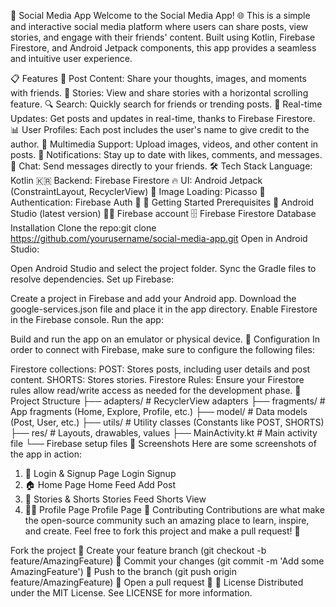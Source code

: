 📱 Social Media App
Welcome to the Social Media App! 🌐 This is a simple and interactive social media platform where users can share posts, view stories, and engage with their friends' content. Built using Kotlin, Firebase Firestore, and Android Jetpack components, this app provides a seamless and intuitive user experience.

📋 Features
📝 Post Content: Share your thoughts, images, and moments with friends.
👥 Stories: View and share stories with a horizontal scrolling feature.
🔍 Search: Quickly search for friends or trending posts.
📅 Real-time Updates: Get posts and updates in real-time, thanks to Firebase Firestore.
📊 User Profiles: Each post includes the user's name to give credit to the author.
📸 Multimedia Support: Upload images, videos, and other content in posts.
🔔 Notifications: Stay up to date with likes, comments, and messages.
💬 Chat: Send messages directly to your friends.
🛠️ Tech Stack
Language: Kotlin 🇰🇷
Backend: Firebase Firestore 🔥
UI: Android Jetpack (ConstraintLayout, RecyclerView) 🧰
Image Loading: Picasso 🎨
Authentication: Firebase Auth 🔑
🚀 Getting Started
Prerequisites
📱 Android Studio (latest version)
🧑‍💻 Firebase account
🗄️ Firebase Firestore Database
Installation
Clone the repo:git clone https://github.com/yourusername/social-media-app.git
Open in Android Studio:

Open Android Studio and select the project folder.
Sync the Gradle files to resolve dependencies.
Set up Firebase:

Create a project in Firebase and add your Android app.
Download the google-services.json file and place it in the app directory.
Enable Firestore in the Firebase console.
Run the app:

Build and run the app on an emulator or physical device.
🔧 Configuration
In order to connect with Firebase, make sure to configure the following files:

Firestore collections:
POST: Stores posts, including user details and post content.
SHORTS: Stores stories.
Firestore Rules:
Ensure your Firestore rules allow read/write access as needed for the development phase.
📂 Project Structure
├── adapters/            # RecyclerView adapters
├── fragments/           # App fragments (Home, Explore, Profile, etc.)
├── model/               # Data models (Post, User, etc.)
├── utils/               # Utility classes (Constants like POST, SHORTS)
├── res/                 # Layouts, drawables, values
├── MainActivity.kt      # Main activity file
└── Firebase setup files
📸 Screenshots
Here are some screenshots of the app in action:

1. 🔐 Login & Signup Page
Login	Signup
2. 🏠 Home Page
Home Feed	Add Post
3. 👥 Stories & Shorts
Stories Feed	Shorts View
4. 🙍‍♂️ Profile Page
Profile Page
🤝 Contributing
Contributions are what make the open-source community such an amazing place to learn, inspire, and create. Feel free to fork this project and make a pull request! 🚀

Fork the project 🍴
Create your feature branch (git checkout -b feature/AmazingFeature) 🌟
Commit your changes (git commit -m 'Add some AmazingFeature') 📝
Push to the branch (git push origin feature/AmazingFeature) 🚀
Open a pull request 🎉
📜 License
Distributed under the MIT License. See LICENSE for more information.
